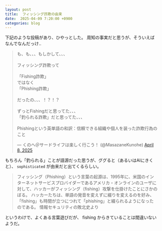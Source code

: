 ```yaml
---
layout: post
title:  フィッシング詐欺の由来
date:  2025-04-09 7:20:00 +0900
categories: blog
---
```


下記のような投稿があり、ひやっとした。
周知の事実だと思うが、そういえばなんでなんだっけ..

<blockquote class="twitter-tweet"><p lang="ja" dir="ltr">も、も、、、もしかして、、、<br><br>フィッシング詐欺って<br><br>「Fishing詐欺」<br>ではなく<br>「Phishing詐欺」<br><br>だったの、、、！？！？<br><br>ずっとFishingだと思ってた、、、<br>「釣られる詐欺」だと思ってた、、、<br><br>Phishingという英単語の和訳：信頼できる組織や個人を装った詐欺行為のこと</p>&mdash; くのへ＠サードライフは楽しく行こう！ (@MasazaneKunohe) <a href="https://twitter.com/MasazaneKunohe/status/1909515905866105260?ref_src=twsrc%5Etfw">April 8, 2025</a></blockquote> <script async src="https://platform.twitter.com/widgets.js" charset="utf-8"></script>

もちろん「釣られる」ことが語源だった思うが、ググると（あるいはAIにきくと）、 `sophisticated` が由来だと出てくるらしい。

> フィッシング（Phishing）という言葉の起源は、1995年に、米国のインターネットサービスプロバイダーであるアメリカ・オンラインのユーザに対して、ハッカーがフィッシング（fishing）攻撃を仕掛けたことにさかのぼる。
> ハッカーたちは、単語の発音を変えずに綴りを変えるのを好み、「fishing」も時間が立つにつれて「phishing」と綴られるようになったのである。
情報セキュリティの敗北史より

というわけで、よくある言葉遊びだが、 fishing からきていることは間違いないようだ。
